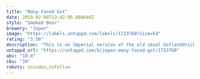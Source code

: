 ```yaml
---
title: "Many-Faced Got"
date: 2019-02-08T13:42:05.008646Z
style: "Smoked Beer"
brewery: "Jopen"
image: "https://labels.untappd.com/labels/1723760?size=hd"
rating: "3.56"
description: "This is an Imperial version of the old skool Gotlanddricka. A farmhouse ale brewed traditionaly in Gotland. The beer contained Juniper (branches and berries), rye malt and smoked malt. This is an imperial version of 10%. "
untappd_url: "https://untappd.com/b/jopen-many-faced-got/1723760"
abv: "10.0"
ibu: "30"
robots: noindex,nofollow
---
```

